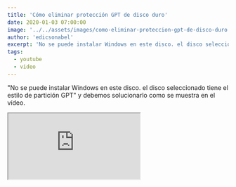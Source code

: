 ```yaml
---
title: 'Cómo eliminar protección GPT de disco duro'
date: 2020-01-03 07:00:00
image: '../../assets/images/como-eliminar-proteccion-gpt-de-disco-duro.webp'
author: 'edicsonabel'
excerpt: 'No se puede instalar Windows en este disco. el disco seleccionado tiene el estilo de partición GPT. Debemos solucionarlo como se muestra aquí. Los GPT son tablas de partición GUID que tienen algunos discos duros, y esto nos bloquean la instalación de sistemas operativos (OS) en dicho disco.'
tags:
  - youtube
  - video
---
```


"No se puede instalar Windows en este disco. el disco seleccionado tiene el estilo de partición GPT" y debemos solucionarlo como se muestra en el vídeo.

<div className="yt-video">
  <iframe src="https://www.youtube.com/embed/5L5KxvsHZ2Q?rel=0&amp;showinfo=0" />
</div>

Los GPT son tablas de partición GUID que tienen algunos discos duros, y esto nos bloquean la instalación de sistemas operativos (SO) en dicho disco. Es por ello que debemos eliminarlos a la hora de alguna instalación de algún SO.

Para quitar la protección GPT de tu disco duro tienes dos opciones, la primera opción es cuando estás navegando en tu computador y el disco con la protección GPT no contiene alojado el sistema operativo windows. La segunda opción es cuando estás instalando un sistema operativo (SO) y el disco donde quieres instalar el SO contiene protección GPT que bloquea el proceso.

## Opción 1: Navegando en tu computador

Para eliminar el GPT dentro de tu computador, debes realizar los siguientes pasos.

Lo primero es dirigirse a la barra de windows y buscar en el inicio "CMD" o "Simbolo del sistema" que es mejor conocido como consola; abrimos en modo administrador y debe aparecer `C:\windows\system32>`

<img className="w-100" src='../../assets/images/consola-cmd-simbolo-del-sistema.webp' />

Estando en `C:\windows\system32>` en la consola, debemos escribir diskpart y pulsar enter.

Cuando aparezca `DISKPART>`, podemos ver la lista de discos en nuestra PC escribiendo `list disk` y pulsando enter.

Al aparecer la lista de discos, podemos ver cual de ellos tiene protección GPT ya que estará marcado con un asterisco (\*) en la columna de GPT en la parte derecha, y podemos eliminarlo convirtiendo el formato del disco GPT a MBR, o limpiando todo nuestro disco duro para dejarlo como nuevo y sin ningún formato.

> Nota: Cualquiera de las opciones ELIMINA TODO lo que contenga el disco duro, es por eso que debemos tratar de hacer un respaldo de los archivos más importantes antes de continuar.

Para cambiar de formato, debemos seleccionar el disco duro con el comando `select disk` + el número de disco que deseamos modificar. Ejemplo: si el disco que tiene el GPT es el disco número 1, escribimos `select disk 1` y pulsamos enter.

Luego debemos escribir el comando `convert mbr` y pulsar enter para convertirlo a MBR.

Puedes chequear que el GPT se eliminó, escribiendo nuevamente `list disk` y ver que se eliminó el asterisco (\*) en la columna de GPT.

Si realizamos los pasos correctamente, ya no tendremos el HDD o SSD con GPT.

También puedes limpiar todo el disco y así eliminar el formato que tiene; eso se hace de la siguiente manera.

Primero seleccionamos el disco duro que vamos a limpiar con el comando `select disk` + el número del disco y pulsamos enter.

Por ultimo debemos escribir el comando para limpiar que es `clean` y pulsar enter; esto limpiará todo el disco dejándolo sin formato y sin protección GPT.

## Opción 2: Instalando un sistema operativo (SO)

Cuando estamos instalando un SO en una PC y el proceso se ve interrumpido por un disco duro GPT, debemos realizar los siguientes pasos para poder eliminarlo.

Primero debemos llegar al menú donde se pueden modificar los discos duros.

<img className="w-100" src="../../assets/images/menu-de-discos-duros-instalacion-de-windows.webp" />

Luego debemos pulsar las teclas `SHIFT+F10` para que se abra la consola.

<img className="w-100" src="../../assets/images/consola-cmd-simbolo-del-sistema-instalacion-de-windows.webp" />

Estando en `X:\Sources>` en la consola, debemos escribir `diskpart` y pulsar enter.

Cuando aparezca `DISKPART>`, podemos ver la lista de discos en nuestra PC escribiendo `list disk` y pulsando enter.

Al aparecer la lista de discos, podemos ver cual de ellos tiene protección GPT ya que estará marcado con un asterisco (\*) en la columna de GPT en la parte derecha, y podemos eliminarlo convirtiendo el formato del disco GPT a MBR, o limpiando todo nuestro disco duro para dejarlo como nuevo y sin ningún formato.

> Nota: Cualquiera de las opciones ELIMINA TODO lo que contenga el disco duro, es por eso que debemos tratar de hacer un respaldo de los archivos más importantes antes de continuar.

Para cambiar de formato, debemos seleccionar el disco duro con el comando `select disk` + el número de disco que deseamos modificar. Ejemplo: si el disco que tiene el GPT es el disco número 1, escribimos `select disk 1` y pulsamos enter.

Luego debemos escribir el comando `convert mbr` y pulsar enter para convertirlo a MBR.

Puedes chequear que el GPT se eliminó, escribiendo nuevamente `list disk` y ver que se eliminó el asterisco (\*) en la columna de GPT.

Ahora ya podemos instalar el SO tranquilamente.

También puedes limpiar todo el disco y así eliminar el formato que tiene; eso se hace de la siguiente manera.

Primero seleccionamos el disco duro que vamos a limpiar con el comando `select disk` + el número del disco y pulsamos enter.

Por ultimo debemos escribir el comando para limpiar que es `clean` y pulsar enter; esto limpiará todo el disco dejándolo sin formato y sin protección GPT.
